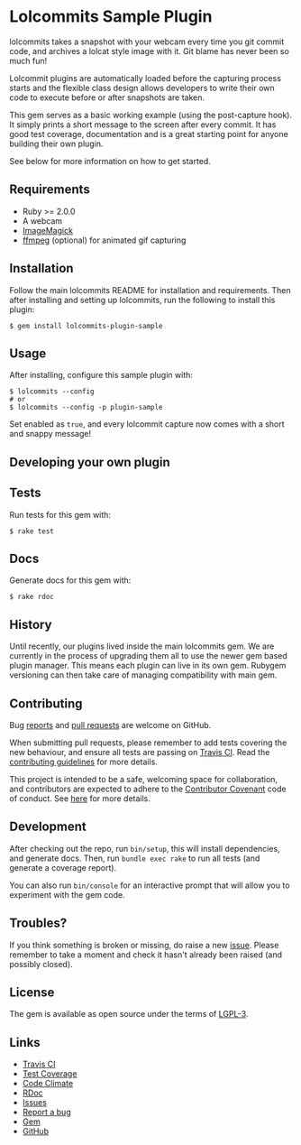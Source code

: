 # Lolcommits Sample Plugin

lolcommits takes a snapshot with your webcam every time you git commit code, and
archives a lolcat style image with it. Git blame has never been so much fun!

Lolcommit plugins are automatically loaded before the capturing process starts
and the flexible class design allows developers to write their own code to
execute before or after snapshots are taken.

This gem serves as a basic working example (using the post-capture hook). It
simply prints a short message to the screen after every commit. It has good test
coverage, documentation and is a great starting point for anyone building their
own plugin.

See below for more information on how to get started.

## Requirements

* Ruby >= 2.0.0
* A webcam
* [ImageMagick](http://www.imagemagick.org)
* [ffmpeg](https://www.ffmpeg.org) (optional) for animated gif capturing

## Installation

Follow the main lolcommits README for installation and requirements. Then after
installing and setting up lolcommits, run the following to install this plugin:

    $ gem install lolcommits-plugin-sample

## Usage

After installing, configure this sample plugin with:

    $ lolcommits --config
    # or
    $ lolcommits --config -p plugin-sample

Set enabled as `true`, and every lolcommit capture now comes with a short and
snappy message!

## Developing your own plugin


## Tests

Run tests for this gem with:

    $ rake test

## Docs

Generate docs for this gem with:

    $ rake rdoc

## History

Until recently, our plugins lived inside the main lolcommits gem. We are
currently in the process of upgrading them all to use the newer gem based plugin
manager. This means each plugin can live in its own gem. Rubygem versioning can
then take care of managing compatibility with main gem.

## Contributing

Bug [reports](https://github.com/lolcommits/lolcommits-plugin-sample/issues) and [pull
requests](https://github.com/lolcommits/lolcommits-plugin-sample/pulls) are welcome on
GitHub.

When submitting pull requests, please remember to add tests covering the new
behaviour, and ensure all tests are passing on [Travis
CI](https://travis-ci.org/lolcommits/lolcommits-plugin-sample). Read the [contributing
guidelines](https://github.com/lolcommits/lolcommits-plugin-sample/CONTRIBUTING.md)
for more details.

This project is intended to be a safe, welcoming space for collaboration, and
contributors are expected to adhere to the [Contributor
Covenant](http://contributor-covenant.org) code of conduct. See
[here](https://github.com/lolcommits/lolcommits-plugin-sample/CODE_OF_CONDUCT.md)
for more details.

## Development

After checking out the repo, run `bin/setup`, this will install dependencies,
and generate docs. Then, run `bundle exec rake` to run all tests (and generate a
coverage report).

You can also run `bin/console` for an interactive prompt that will allow you to
experiment with the gem code.

## Troubles?

If you think something is broken or missing, do raise a new
[issue](https://github.com/lolcommits/lolcommits-plugin-sample/issues). Please
remember to take a moment and check it hasn't already been raised (and possibly
closed).

## License

The gem is available as open source under the terms of
[LGPL-3](https://opensource.org/licenses/LGPL-3.0).

## Links

* [Travis CI](https://travis-ci.org/lolcommits/lolcommits-plugin-sample)
* [Test Coverage](https://coveralls.io/r/matthutchinson/lifx_dash?branch=master)
* [Code Climate](https://codeclimate.com/github/matthutchinson/lifx_dash)
* [RDoc](http://rdoc.info/projects/matthutchinson/lifx_dash)
* [Issues](http://github.com/matthutchinson/lifx_dash/issues)
* [Report a bug](http://github.com/matthutchinson/lifx_dash/issues/new)
* [Gem](http://rubygems.org/gems/lifx_dash)
* [GitHub](http://github.com/matthutchinson/lifx_dash)
